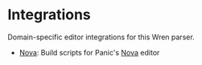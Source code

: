# Integrations

Domain-specific editor integrations for this Wren parser.

- [Nova](Nova): Build scripts for Panic's [Nova](https://nova.app) editor
